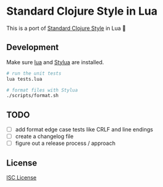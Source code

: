 # Standard Clojure Style in Lua

This is a port of [Standard Clojure Style] in Lua 🌙

[Standard Clojure Style]:https://github.com/oakmac/standard-clojure-style-js

## Development

Make sure [lua] and [Stylua] are installed.

```sh
# run the unit tests
lua tests.lua

# format files with Stylua
./scripts/format.sh
```

[lua]:https://lua.org/
[StyLua]:https://github.com/JohnnyMorganz/StyLua

## TODO

- [ ] add format edge case tests like CRLF and line endings
- [ ] create a changelog file
- [ ] figure out a release process / approach

## License

[ISC License](LICENSE.md)
